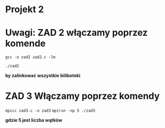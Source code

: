 # Projekt 2 

# Uwagi: ZAD 2 włączamy poprzez komende 
`gcc -o zad2 zad2.c -lm`

`./zad2` 

<b>by zalinkować wszystkie biliboteki </b>

# ZAD 3 Włączamy poprzez komendy 

`mpicc zad3.c -o zad3`
`mpirun -np 5 ./zad3`

<b> gdzie 5 jest liczba wątków </b>
